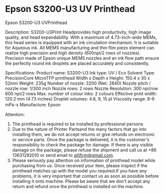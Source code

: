 # Epson S3200-U3 UV Printhead

Epson S3200-U3 UVPrinthead

Description:
S3200-U3Print Headprovides high productivity, high image quality, and head expandability. With a maximum of 4.73-inch-wide MEMs, this head series is equipped with an ink circulation mechanism. It is suitable for Aqueous ink.
All MEMS manufacturing and thin film piezo element can realize high precision and high density (600npi/2 rows of nozzles).
Precision made of Epson unique MEMS nozzles and an ink flow path ensure the perfectly round ink droplets are placed accurately and consistently.

Specifications:
Product name: S3200-U3
Ink type: UV / Eco Solvent
Type: PrecisionCore MicroTFP printhead
Width x Depth x Height: 150.4 x 30 x 52mm
Weight: 235g
Number of nozzle: 3200 (Net: 2840)
Nozzle pitch / nozzle row: 1/300 inch
Nozzle rows: 2 rows
Nozzle Resolution: 300 npi/row  600 npi/2 rows
Max. number of colour inks: 2 colours
Effective print width: 120.2 mm (4.73 inches)
Droplet volumes: 4.8, 9, 15 pl
Viscosity range: 8-9 mPa･s
Manufacture: Epson

Attention:
1. The printhead is required to be installed by professional persons.
2. Due to the nature of Printer Partsand the many factors that go into installing them, we do not accept returns or give refunds on electronic or service parts. Once the package is delivered, it is the customer's responsibility to check the package for damage. If there is any visible damage on the package, please refuse the shipment and call us at +86 13631292010 or send email to qilifirm@gmail.com.
3. Please seriously pay attention on information of printhead model while purchasing from us. Once received your item, please inspect if the printhead matches up with the model you required.If you have any problems, it is very important that contact us as soon as possible before installing it onto machine. Please be aware that we don't accept any return and refund once the printhead is installed on the machine.
